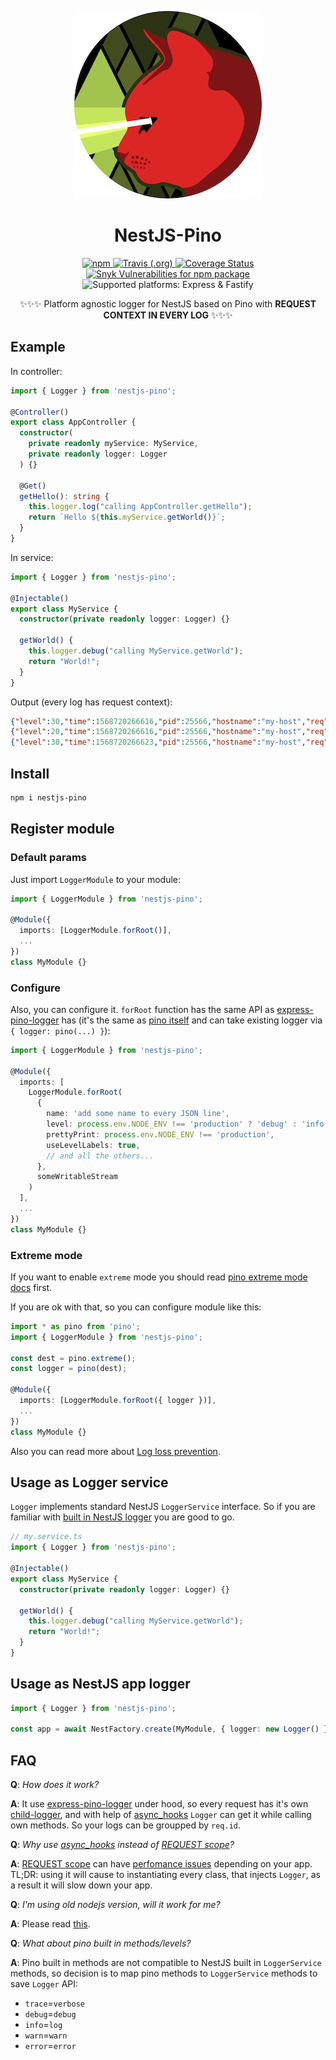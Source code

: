 <p align="center">
  <img alt="NestJS-Pino logo" src="./logo.jpg" width="300" height="300" />
</p>

<h1 align="center">NestJS-Pino</h1>

<p align="center">
  <a href="https://www.npmjs.com/package/nestjs-pino">
    <img alt="npm" src="https://img.shields.io/npm/v/nestjs-pino" />
  </a>
  <a href="https://travis-ci.org/iamolegga/nestjs-pino">
    <img alt="Travis (.org)" src="https://img.shields.io/travis/iamolegga/nestjs-pino" />
  </a>
  <a href="https://coveralls.io/github/iamolegga/nestjs-pino?branch=master">
    <img alt="Coverage Status" src="https://coveralls.io/repos/github/iamolegga/nestjs-pino/badge.svg?branch=master" />
  </a>
  <a href="https://snyk.io/test/github/iamolegga/nestjs-pino">
    <img alt="Snyk Vulnerabilities for npm package" src="https://img.shields.io/snyk/vulnerabilities/npm/nestjs-pino" />
  </a>
  <img alt="Supported platforms: Express & Fastify" src="https://img.shields.io/badge/platforms-Express%20%26%20Fastify-green" />
</p>

<p align="center">✨✨✨ Platform agnostic logger for NestJS based on Pino with <b>REQUEST CONTEXT IN EVERY LOG</b> ✨✨✨</p>

## Example

In controller:

```ts
import { Logger } from 'nestjs-pino';

@Controller()
export class AppController {
  constructor(
    private readonly myService: MyService,
    private readonly logger: Logger
  ) {}

  @Get()
  getHello(): string {
    this.logger.log("calling AppController.getHello");
    return `Hello ${this.myService.getWorld()}`;
  }
}
```

In service:

```ts
import { Logger } from 'nestjs-pino';

@Injectable()
export class MyService {
  constructor(private readonly logger: Logger) {}

  getWorld() {
    this.logger.debug("calling MyService.getWorld");
    return "World!";
  }
}
```

Output (every log has request context):

```json
{"level":30,"time":1568720266616,"pid":25566,"hostname":"my-host","req":{"id":1,"method":"GET","url":"/","headers":{...},"remoteAddress":"::1","remotePort":53753},"msg":"calling AppController.getHello","v":1}
{"level":20,"time":1568720266616,"pid":25566,"hostname":"my-host","req":{"id":1,"method":"GET","url":"/","headers":{...},"remoteAddress":"::1","remotePort":53753},"msg":"calling MyService.getWorld","v":1}
{"level":30,"time":1568720266623,"pid":25566,"hostname":"my-host","req":{"id":1,"method":"GET","url":"/","headers":{...},"remoteAddress":"::1","remotePort":53753},"res":{"statusCode":200,"headers":{...}},"responseTime":9,"msg":"request completed","v":1}
```

## Install

```sh
npm i nestjs-pino
```

## Register module

### Default params

Just import `LoggerModule` to your module:

```ts
import { LoggerModule } from 'nestjs-pino';

@Module({
  imports: [LoggerModule.forRoot()],
  ...
})
class MyModule {}
```

### Configure

Also, you can configure it. `forRoot` function has the same API as [express-pino-logger](https://github.com/pinojs/express-pino-logger#api) has (it's the same as [pino itself](https://github.com/pinojs/pino/blob/master/docs/api.md#options) and can take existing logger via `{ logger: pino(...) }`):

```ts
import { LoggerModule } from 'nestjs-pino';

@Module({
  imports: [
    LoggerModule.forRoot(
      {
        name: 'add some name to every JSON line',
        level: process.env.NODE_ENV !== 'production' ? 'debug' : 'info',
        prettyPrint: process.env.NODE_ENV !== 'production',
        useLevelLabels: true,
        // and all the others...
      },
      someWritableStream
    )
  ],
  ...
})
class MyModule {}
```

### Extreme mode

If you want to enable `extreme` mode you should read [pino extreme mode docs](https://github.com/pinojs/pino/blob/master/docs/extreme.md#extreme-mode) first.

If you are ok with that, so you can configure module like this:

```ts
import * as pino from 'pino';
import { LoggerModule } from 'nestjs-pino';

const dest = pino.extreme();
const logger = pino(dest);

@Module({
  imports: [LoggerModule.forRoot({ logger })],
  ...
})
class MyModule {}
```

Also you can read more about [Log loss prevention](https://github.com/pinojs/pino/blob/master/docs/extreme.md#log-loss-prevention).

## Usage as Logger service

`Logger` implements standard NestJS `LoggerService` interface. So if you are familiar with [built in NestJS logger](https://docs.nestjs.com/techniques/logger) you are good to go.

```ts
// my.service.ts
import { Logger } from 'nestjs-pino';

@Injectable()
export class MyService {
  constructor(private readonly logger: Logger) {}

  getWorld() {
    this.logger.debug("calling MyService.getWorld");
    return "World!";
  }
}
```

## Usage as NestJS app logger

```ts
import { Logger } from 'nestjs-pino';

const app = await NestFactory.create(MyModule, { logger: new Logger() });
```

## FAQ

__Q__: _How does it work?_

__A__: It use [express-pino-logger](https://github.com/pinojs/express-pino-logger) under hood, so every request has it's own [child-logger](https://github.com/pinojs/pino/blob/master/docs/child-loggers.md), and with help of [async_hooks](https://nodejs.org/api/async_hooks.html) `Logger` can get it while calling own methods. So your logs can be groupped by `req.id`.

__Q__: _Why use [async_hooks](https://nodejs.org/api/async_hooks.html) instead of [REQUEST scope](https://docs.nestjs.com/fundamentals/injection-scopes#per-request-injection)?_

__A__: [REQUEST scope](https://docs.nestjs.com/fundamentals/injection-scopes#per-request-injection) can have [perfomance issues](https://docs.nestjs.com/fundamentals/injection-scopes#performance) depending on your app. TL;DR: using it will cause to instantiating every class, that injects `Logger`, as a result it will slow down your app.

__Q__: _I'm using old nodejs version, will it work for me?_

__A__: Please read [this](https://github.com/jeff-lewis/cls-hooked#continuation-local-storage--hooked-).

__Q__: _What about pino built in methods/levels?_

__A__: Pino built in methods are not compatible to NestJS built in `LoggerService` methods, so decision is to map pino methods to `LoggerService` methods to save `Logger` API:
  - `trace`=`verbose`
  - `debug`=`debug`
  - `info`=`log`
  - `warn`=`warn`
  - `error`=`error`
